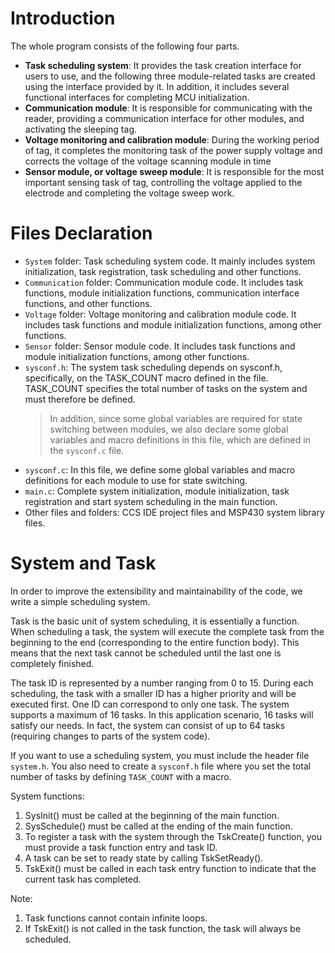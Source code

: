 # Introduction

The whole program consists of the following four parts.

- **Task scheduling system**: It provides the task creation interface for users to use, and the following three module-related tasks are created using the interface provided by it. In addition, it includes several functional interfaces for completing MCU initialization.
- **Communication module**: It is responsible for communicating with the reader, providing a communication interface for other modules, and activating the sleeping tag.
- **Voltage monitoring and calibration module**: During the working period of tag, it completes the monitoring task of the power supply voltage and corrects the voltage of the voltage scanning module in time
- **Sensor module, or voltage sweep module**: It is responsible for the most important sensing task of tag, controlling the voltage applied to the electrode and completing the voltage sweep work.

# Files Declaration

- `System` folder: Task scheduling system code. It mainly includes system initialization, task registration, task scheduling and other functions.
- `Communication` folder: Communication module code. It includes task functions, module initialization functions, communication interface functions, and other functions.
- `Voltage` folder: Voltage monitoring and calibration module code. It includes task functions and module initialization functions, among other functions.
- `Sensor` folder: Sensor module code. It includes task functions and module initialization functions, among other functions.
- `sysconf.h`: The system task scheduling depends on sysconf.h, specifically, on the TASK_COUNT macro defined in the file. TASK_COUNT specifies the total number of tasks on the system and must therefore be defined. 
  > In addition, since some global variables are required for state switching between modules, we also declare some global variables and macro definitions in this file, which are defined in the `sysconf.c` file.
- `sysconf.c`: In this file, we define some global variables and macro definitions for each module to use for state switching.
- `main.c`: Complete system initialization, module initialization, task registration and start system scheduling in the main function.
- Other files and folders: CCS IDE project files and MSP430 system library files.

# System and Task

In order to improve the extensibility and maintainability of the code, we write a simple scheduling system.

Task is the basic unit of system scheduling, it is essentially a function. When scheduling a task, the system will execute the complete task from the beginning to the end (corresponding to the entire function body). This means that the next task cannot be scheduled until the last one is completely finished.

The task ID is represented by a number ranging from 0 to 15. During each scheduling, the task with a smaller ID has a higher priority and will be executed first. One ID can correspond to only one task. The system supports a maximum of 16 tasks. In this application scenario, 16 tasks will satisfy our needs. In fact, the system can consist of up to 64 tasks (requiring changes to parts of the system code).

If you want to use a scheduling system, you must include the header file `system.h`.
You also need to create a `sysconf.h` file where you set the total number of tasks by defining `TASK_COUNT` with a macro.

System functions:
1. SysInit() must be called at the beginning of the main function.
2. SysSchedule()  must be called at the ending of the main function.
3. To register a task with the system through the TskCreate() function, you must provide a task function entry and task ID.
4. A task can be set to ready state by calling TskSetReady().
5. TskExit() must be called in each task entry function to indicate that the current task has completed.

Note:
1. Task functions cannot contain infinite loops.
2. If TskExit() is not called in the task function, the task will always be scheduled.
